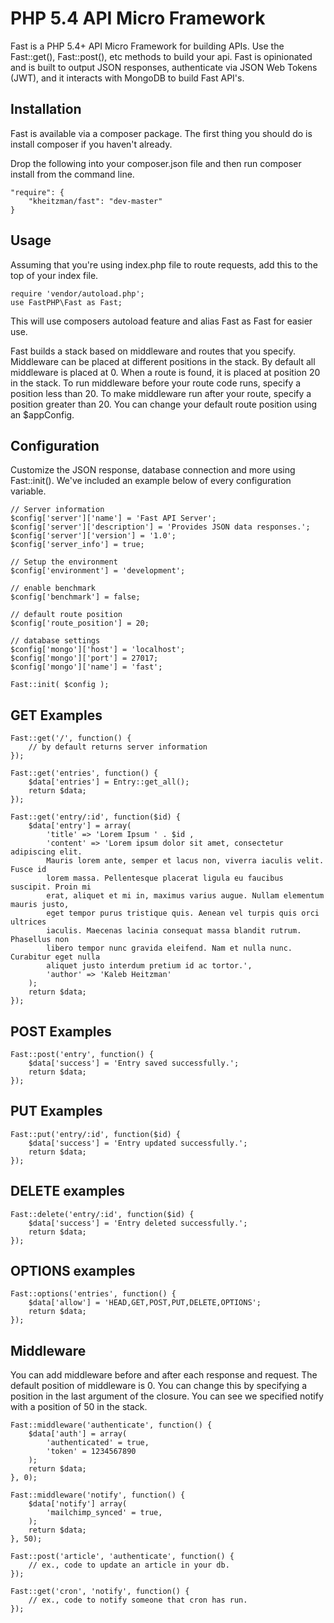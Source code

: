 # PHP 5.4 API Micro Framework

Fast is a PHP 5.4+ API Micro Framework for building APIs. Use the Fast::get(), Fast::post(), etc methods to build your api. Fast is opinionated and is built to output JSON responses, authenticate via JSON Web Tokens (JWT), and it interacts with MongoDB to build Fast API's.

## Installation

Fast is available via a composer package. The first thing you should do is install composer if you haven't already.

Drop the following into your composer.json file and then run composer install from the command line.

	"require": {
		"kheitzman/fast": "dev-master"
	}

## Usage

Assuming that you're using index.php file to route requests, add this to the top of your index file.

	require 'vendor/autoload.php';
	use FastPHP\Fast as Fast;

This will use composers autoload feature and alias Fast as Fast for easier use.

Fast builds a stack based on middleware and routes that you specify. Middleware can be placed at different positions in the stack. By default all middleware is placed at 0. When a route is found, it is placed at position 20 in the stack. To run middleware before your route code runs, specify a position less than 20. To make middleware run after your route, specify a position greater than 20. You can change your default route position using an $appConfig.

## Configuration

Customize the JSON response, database connection and more using Fast::init(). We've included an example below of every configuration variable.

	// Server information
	$config['server']['name'] = 'Fast API Server';
	$config['server']['description'] = 'Provides JSON data responses.';
	$config['server']['version'] = '1.0';
	$config['server_info'] = true;

	// Setup the environment
	$config['environment'] = 'development';

	// enable benchmark
	$config['benchmark'] = false;

	// default route position
	$config['route_position'] = 20;

	// database settings
	$config['mongo']['host'] = 'localhost';
	$config['mongo']['port'] = 27017;
	$config['mongo']['name'] = 'fast';

	Fast::init( $config );

## GET Examples

	Fast::get('/', function() {
		// by default returns server information
	});

	Fast::get('entries', function() {
		$data['entries'] = Entry::get_all();
		return $data;
	});

	Fast::get('entry/:id', function($id) {
		$data['entry'] = array(
			'title' => 'Lorem Ipsum ' . $id ,
			'content' => 'Lorem ipsum dolor sit amet, consectetur adipiscing elit.
			Mauris lorem ante, semper et lacus non, viverra iaculis velit. Fusce id
			lorem massa. Pellentesque placerat ligula eu faucibus suscipit. Proin mi
			erat, aliquet et mi in, maximus varius augue. Nullam elementum mauris justo,
			eget tempor purus tristique quis. Aenean vel turpis quis orci ultrices
			iaculis. Maecenas lacinia consequat massa blandit rutrum. Phasellus non
			libero tempor nunc gravida eleifend. Nam et nulla nunc. Curabitur eget nulla
			aliquet justo interdum pretium id ac tortor.',
			'author' => 'Kaleb Heitzman'
		);
		return $data;
	});

## POST Examples

	Fast::post('entry', function() {
		$data['success'] = 'Entry saved successfully.';
		return $data;
	});

## PUT Examples

	Fast::put('entry/:id', function($id) {
		$data['success'] = 'Entry updated successfully.';
		return $data;
	});

## DELETE examples

	Fast::delete('entry/:id', function($id) {
		$data['success'] = 'Entry deleted successfully.';
		return $data;
	});

## OPTIONS examples

	Fast::options('entries', function() {
		$data['allow'] = 'HEAD,GET,POST,PUT,DELETE,OPTIONS';
		return $data;
	});

## Middleware

You can add middleware before and after each response and request. The default position of middleware is 0. You can change this by specifying a position in the last argument of the closure. You can see we specified notify with a position of 50 in the stack.

	Fast::middleware('authenticate', function() {
		$data['auth'] = array(
			'authenticated' = true,
			'token' = 1234567890
		);
		return $data;
	}, 0);

	Fast::middleware('notify', function() {
		$data['notify'] array(
			'mailchimp_synced' = true,
		);
		return $data;
	}, 50);

	Fast::post('article', 'authenticate', function() {
		// ex., code to update an article in your db.
	});

	Fast::get('cron', 'notify', function() {
		// ex., code to notify someone that cron has run.
	});
